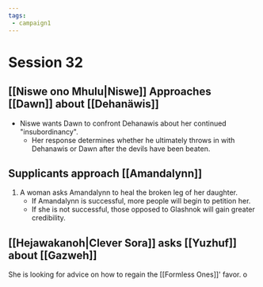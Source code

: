 ```yaml
---
tags:
 - campaign1
---
```

# Session 32

## [[Niswe ono Mhulu|Niswe]] Approaches [[Dawn]] about [[Dehanäwis]]
- Niswe wants Dawn to confront Dehanawis about her continued "insubordinancy".
	- Her response determines whether he ultimately throws in with Dehanawis or Dawn after the devils have been beaten.

## Supplicants approach [[Amandalynn]]
1. A woman asks Amandalynn to heal the broken leg of her daughter.
	- If Amandalynn is successful, more people will begin to petition her.
	- If she is not successful, those opposed to Glashnok will gain greater credibility.

## [[Hejawakanoh|Clever Sora]] asks [[Yuzhuf]] about [[Gazweh]]

She is looking for advice on how to regain the [[Formless Ones]]' favor. o